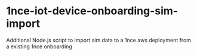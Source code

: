# 1nce-iot-device-onboarding-sim-import
Additional Node.js script to import sim data to a 1nce aws deployment from a existing 1nce onboarding
